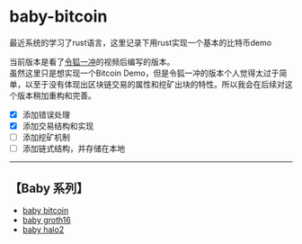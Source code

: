 # baby-bitcoin

最近系统的学习了rust语言，这里记录下用rust实现一个基本的比特币demo  

当前版本是看了[令狐一冲](https://www.bilibili.com/video/BV145411t7qp)的视频后编写的版本。  
虽然这里只是想实现一个Bitcoin Demo，但是令狐一冲的版本个人觉得太过于简单，以至于没有体现出区块链交易的属性和挖矿出块的特性。所以我会在后续对这个版本稍加重构和完善。  

- [x] 添加错误处理  
- [x] 添加交易结构和实现
- [ ] 添加挖矿机制  
- [ ] 添加链式结构，并存储在本地

-----------------------------------------

## 【Baby 系列】  

- [baby bitcoin](https://github.com/brycewai/baby-bitcoin)
- [baby groth16](https://github.com/brycewai/baby-groth16)
- [baby halo2](https://github.com/brycewai/baby-halo2)
